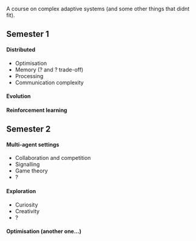 A course on complex adaptive systems (and some other things that didnt fit).

## Semester 1

#### Distributed 

* Optimisation
* Memory (? and ? trade-off)
* Processing
* Communication complexity

#### Evolution


#### Reinforcement learning


## Semester 2

#### Multi-agent settings

* Collaboration and competition
* Signalling
* Game theory
* ?

#### Exploration

* Curiosity
* Creativity
* ?

#### Optimisation (another one...)

<!--
- cryptography
- ?

-->